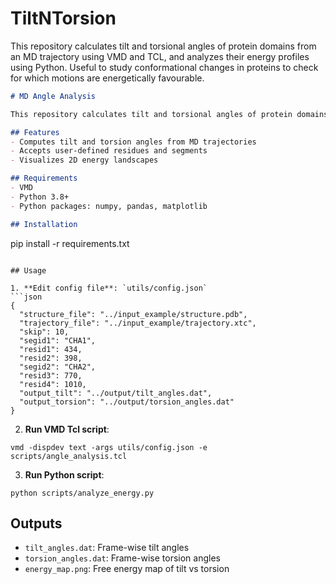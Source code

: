 # TiltNTorsion
This repository calculates tilt and torsional angles of protein domains from an MD trajectory using VMD and TCL, and analyzes their energy profiles using Python. Useful to study conformational changes in proteins to check for which motions are energetically favourable.

```markdown
# MD Angle Analysis

This repository calculates tilt and torsional angles of protein domains from an MD trajectory using VMD and TCL, and analyzes their energy profiles using Python.

## Features
- Computes tilt and torsion angles from MD trajectories
- Accepts user-defined residues and segments
- Visualizes 2D energy landscapes

## Requirements
- VMD
- Python 3.8+
- Python packages: numpy, pandas, matplotlib

## Installation
```
pip install -r requirements.txt

```

## Usage

1. **Edit config file**: `utils/config.json`
```json
{
  "structure_file": "../input_example/structure.pdb",
  "trajectory_file": "../input_example/trajectory.xtc",
  "skip": 10,
  "segid1": "CHA1",
  "resid1": 434,
  "resid2": 398,
  "segid2": "CHA2",
  "resid3": 770,
  "resid4": 1010,
  "output_tilt": "../output/tilt_angles.dat",
  "output_torsion": "../output/torsion_angles.dat"
}
```

2. **Run VMD Tcl script**:
```
vmd -dispdev text -args utils/config.json -e scripts/angle_analysis.tcl
```

3. **Run Python script**:
```
python scripts/analyze_energy.py
```

## Outputs
- `tilt_angles.dat`: Frame-wise tilt angles
- `torsion_angles.dat`: Frame-wise torsion angles
- `energy_map.png`: Free energy map of tilt vs torsion
```

